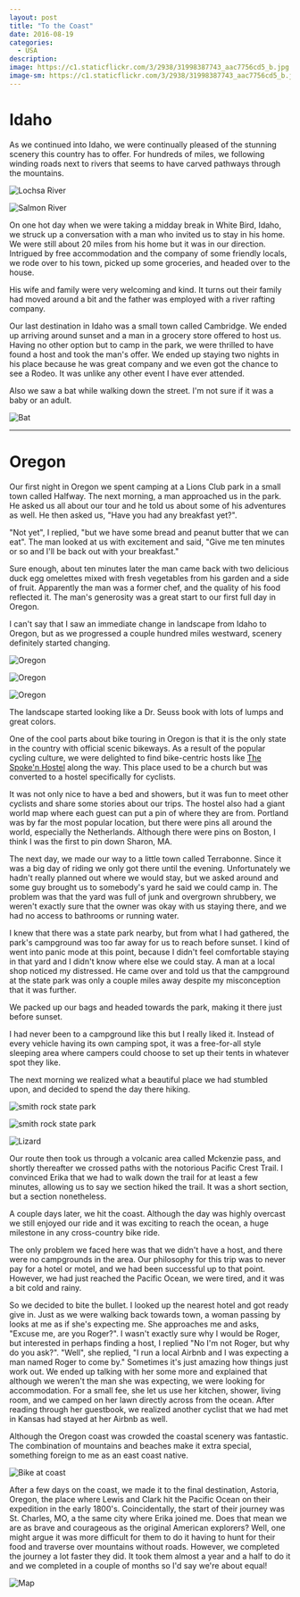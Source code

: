 ```yaml
---
layout: post
title: "To the Coast"
date: 2016-08-19
categories:
  - USA
description:
image: https://c1.staticflickr.com/3/2938/31998387743_aac7756cd5_b.jpg
image-sm: https://c1.staticflickr.com/3/2938/31998387743_aac7756cd5_b.jpg
---
```


# Idaho

As we continued into Idaho, we were continually pleased of the stunning scenery this country has to offer. For hundreds of miles, we following winding roads next to rivers that seems to have carved pathways through the mountains.

![Lochsa River](https://c1.staticflickr.com/3/2409/32812562675_850e2203b8_b.jpg)

![Salmon River](https://c1.staticflickr.com/1/285/31969743724_9a8bd5f271_b.jpg)

On one hot day when we were taking a midday break in White Bird, Idaho, we struck up a conversation with a man who invited us to stay in his home. We were still about 20 miles from his home but it was in our direction. Intrigued by free accommodation and the company of some friendly locals, we rode over to his town, picked up some groceries, and headed over to the house.

His wife and family were very welcoming and kind. It turns out their family had moved around a bit and the father was employed with a river rafting company.

Our last destination in Idaho was a small town called Cambridge. We ended up arriving around sunset and a man in a grocery store offered to host us. Having no other option but to camp in the park, we were thrilled to have found a host and took the man's offer. We ended up staying two nights in his place because he was great company and we even got the chance to see a Rodeo. It was unlike any other event I have ever attended.

Also we saw a bat while walking down the street. I'm not sure if it was a baby or an adult.

![Bat](https://c2.staticflickr.com/4/3951/31969752144_9c4275dfc0_b.jpg)

---

# Oregon

Our first night in Oregon we spent camping at a Lions Club park in a small town called Halfway. The next morning, a man approached us in the park. He asked us all about our tour and he told us about some of his adventures as well. He then asked us, "Have you had any breakfast yet?".

"Not yet", I replied, "but we have some bread and peanut butter that we can eat". The man looked at us with excitement and said, "Give me ten minutes or so and I'll be back out with your breakfast."

Sure enough, about ten minutes later the man came back with two delicious duck egg omelettes mixed with fresh vegetables from his garden and a side of fruit. Apparently the man was a former chef, and the quality of his food reflected it. The man's generosity was a great start to our first full day in Oregon.

I can't say that I saw an immediate change in landscape from Idaho to Oregon, but as we progressed a couple hundred miles westward, scenery definitely started changing.

![Oregon](https://c2.staticflickr.com/4/3769/32689332001_840ce6024c_b.jpg)

![Oregon](https://c1.staticflickr.com/3/2359/32659267942_58852b8770_b.jpg)

![Oregon](https://c1.staticflickr.com/3/2728/32659289222_9576c28577_b.jpg)

The landscape started looking like a Dr. Seuss book with lots of lumps and great colors.

One of the cool parts about bike touring in Oregon is that it is the only state in the country with official scenic bikeways. As a result of the popular cycling culture, we were delighted to find bike-centric hosts like [The Spoke'n Hostel](http://spokenhostel.org/) along the way. This place used to be a church but was converted to a hostel specifically for cyclists.

It was not only nice to have a bed and showers, but it was fun to meet other cyclists and share some stories about our trips. The hostel also had a giant world map where each guest can put a pin of where they are from. Portland was by far the most popular location, but there were pins all around the world, especially the Netherlands. Although there were pins on Boston, I think I was the first to pin down Sharon, MA.

The next day, we made our way to a little town called Terrabonne. Since it was a big day of riding we only got there until the evening. Unfortunately we hadn't really planned out where we would stay, but we asked around and some guy brought us to somebody's yard he said we could camp in. The problem was that the yard was full of junk and overgrown shrubbery, we weren't exactly sure that the owner was okay with us staying there, and we had no access to bathrooms or running water.

I knew that there was a state park nearby, but from what I had gathered, the park's campground was too far away for us to reach before sunset. I kind of went into panic mode at this point, because I didn't feel comfortable staying in that yard and I didn't know where else we could stay. A man at a local shop noticed my distressed. He came over and told us that the campground at the state park was only a couple miles away despite my misconception that it was further.

We packed up our bags and headed towards the park, making it there just before sunset.

I had never been to a campground like this but I really liked it. Instead of every vehicle having its own camping spot, it was a free-for-all style sleeping area where campers could choose to set up their tents in whatever spot they like.

The next morning we realized what a beautiful place we had stumbled upon, and decided to spend the day there hiking.

![smith rock state park](https://c1.staticflickr.com/3/2936/32659294912_9012229ea2_b.jpg)

![smith rock state park](https://c1.staticflickr.com/1/695/31969823504_7c1a014abd_b.jpg)

![Lizard](https://c1.staticflickr.com/3/2614/31969806764_00febefde4_b.jpg)

Our route then took us through a volcanic area called Mckenzie pass, and shortly thereafter we crossed paths with the notorious Pacific Crest Trail. I convinced Erika that we had to walk down the trail for at least a few minutes, allowing us to say we section hiked the trail. It was a short section, but a section nonetheless.

A couple days later, we hit the coast. Although the day was highly overcast we still enjoyed our ride and it was exciting to reach the ocean, a huge milestone in any cross-country bike ride.

The only problem we faced here was that we didn't have a host, and there were no campgrounds in the area. Our philosophy for this trip was to never pay for a hotel or motel, and we had been successful up to that point. However, we had just reached the Pacific Ocean, we were tired, and it was a bit cold and rainy.

So we decided to bite the bullet. I looked up the nearest hotel and got ready give in. Just as we were walking back towards town, a woman passing by looks at me as if she's expecting me. She approaches me and asks, "Excuse me, are you Roger?". I wasn't exactly sure why I would be Roger, but interested in perhaps finding a host, I replied "No I'm not Roger, but why do you ask?".
"Well", she replied, "I run a local Airbnb and I was expecting a man named Roger to come by." Sometimes it's just amazing how things just work out. We ended up talking with her some more and explained that although we weren't the man she was expecting, we were looking for accommodation. For a small fee, she let us use her kitchen, shower, living room, and we camped on her lawn directly across from the ocean. After reading through her guestbook, we realized another cyclist that we had met in Kansas had stayed at her Airbnb as well.

Although the Oregon coast was crowded the coastal scenery was fantastic. The combination of mountains and beaches make it extra special, something foreign to me as an east coast native.

![Bike at coast](https://c1.staticflickr.com/1/671/32689406531_f86d6a9941_b.jpg)

After a few days on the coast, we made it to the final destination, Astoria, Oregon, the place where Lewis and Clark hit the Pacific Ocean on their expedition in the early 1800's. Coincidentally, the start of their journey was St. Charles, MO, a the same city where Erika joined me. Does that mean we are as brave and courageous as the original American explorers? Well, one might argue it was more difficult for them to do it having to hunt for their food and traverse over mountains without roads. However, we completed the journey a lot faster they did. It took them almost a year and a half to do it and we completed in a couple of months so I'd say we're about equal!

![Map](https://scontent.fsnc1-2.fna.fbcdn.net/v/t1.0-9/15085740_10207855604808265_6490816267074992835_n.jpg?oh=a72f6e2c51d57c2dae30e9f7ed227f7b&oe=58CC24D1)
